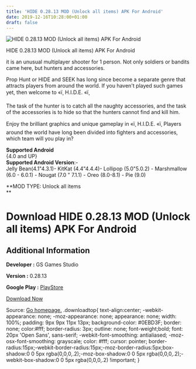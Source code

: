 ```yaml
---
title: 'HIDE 0.28.13 MOD (Unlock all items) APK For Android'
date: 2019-12-16T10:28:00+01:00
draft: false
---
```


![HIDE 0.28.13 MOD (Unlock all items) APK For Android](https://i0.wp.com/apkhome.net/wp-content/uploads/2019/12/HIDE-0.28.13-MOD-Unlock-all-items.png "HIDE 0.28.13 MOD (Unlock all items) APK For Android")

  

HIDE 0.28.13 MOD (Unlock all items) APK For Android

it is an unusual multiplayer shooter for 1 person. Not only soldiers or bandits came here, but hunters and accessories.

Prop Hunt or HIDE and SEEK has long since become a separate genre that attracts players from around the world. If you haven't played such games yet, then welcome to «ï¸ H.I.D.E. «ï¸

The task of the hunter is to catch all the naughty accessories, and the task of the accessories is to hide so that the hunters cannot find and kill him.

Enjoy the brilliant graphics and unique gameplay in «ï¸ H.I.D.E. «ï¸ Players around the world have long been divided into fighters and accessories, which team will you play in?

**Supported Android**  
{4.0 and UP}  
**Supported Android Version**:-  
Jelly Bean(4.1"4.3.1)- KitKat (4.4"4.4.4)- Lollipop (5.0"5.0.2) - Marshmallow (6.0 - 6.0.1) - Nougat (7.0 " 7.1.1) - Oreo (8.0-8.1) - Pie (9.0)

**MOD TYPE: Unlock all items  
**

Download HIDE 0.28.13 MOD (Unlock all items) APK For Android
============================================================

Additional Information
----------------------

**Developer :** GS Games Studio

**Version :** 0.28.13

**Google Play :** [PlayStore](https://play.google.com/store/apps/details?id=com.hgames.propvshunter)

  

[Download Now](https://store4app.co/post/hide-0-28-13-mod-unlock-all-items-apk-for-android_1576488428)

  
Source: [Go homepage.](https://store4app.co/post/hide-0-28-13-mod-unlock-all-items-apk-for-android_1576488428) .downloadtop{ text-align:center; -webkit-appearance: none; -moz-appearance: none; appearance: none; width: 100%; padding: 9px 9px 11px 13px; background-color: #0EBD3F; border: none; color:#fff; border-radius: 3px; outline: none; font-weight;bold; font: 20px 'Open Sans', sans-serif; -webkit-font-smoothing: antialiased; -moz-osx-font-smoothing: grayscale; color: #fff; cursor: pointer; border-radius:15px;-webkit-border-radius:15px;-moz-border-radius:5px;box-shadow:0 0 5px rgba(0,0,0,.2);-moz-box-shadow:0 0 5px rgba(0,0,0,.2);-webkit-box-shadow:0 0 5px rgba(0,0,0,.2) !important; }